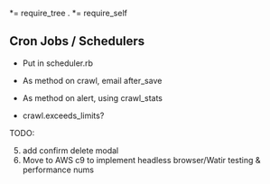*= require_tree .
*= require_self
 
## Cron Jobs / Schedulers

- Put in scheduler.rb
- As method on crawl, email after_save
- As method on alert, using crawl_stats
 
- crawl.exceeds_limits?

TODO:
<!--1. create rake tasks-->
<!--2. edit view 10/30/60 mins intervals select-->
<!--3. normalize urls method & validate-->
<!--4. edit / delete icons-->
<!--5. user_alerts view: better status, created, last crawl time, date format-->
<!--3. edit interface: better tables-->
<!--3. Get tasks up & running on heroku-->
<!--5. learn: obscure keys / keep secret-->
<!--6. Add google captcha to registration/login page-->
<!--4. integrate email service-->
<!--5. approve users email (don't activate immediately in model)-->
<!--6. alert emails-->
5. add confirm delete modal
7. Move to AWS c9 to implement headless browser/Watir testing & performance nums